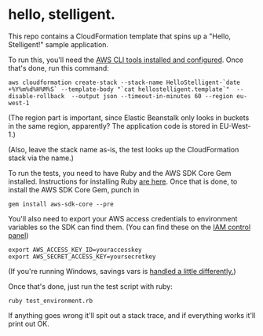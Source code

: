 hello, stelligent.
===========

This repo contains a CloudFormation template that spins up a "Hello, Stelligent!" sample application.

To run this, you'll need the [AWS CLI tools installed and configured](https://aws.amazon.com/cli/). Once that's done, run this command:

    aws cloudformation create-stack --stack-name HelloStelligent-`date +%Y%m%d%H%M%S` --template-body "`cat hellostelligent.template`"  --disable-rollback  --output json --timeout-in-minutes 60 --region eu-west-1

(The region part is important, since Elastic Beanstalk only looks in buckets in the same region, apparently? The application code is stored in EU-West-1.)

(Also, leave the stack name as-is, the test looks up the CloudFormation stack via the name.)

To run the tests, you need to have Ruby and the AWS SDK Core Gem installed. Instructions for installing Ruby [are here](https://www.ruby-lang.org/en/downloads/). Once that is done, to install the AWS SDK Core Gem, punch in

    gem install aws-sdk-core --pre

You'll also need to export your AWS access credentials to environment variables so the SDK can find them. (You can find these on the [IAM control panel](https://console.aws.amazon.com/iam/home?region=eu-west-1#))

    export AWS_ACCESS_KEY_ID=youraccesskey
    export AWS_SECRET_ACCESS_KEY=yoursecretkey
    
(If you're running Windows, savings vars is [handled a little differently.](http://ss64.com/nt/set.html))

Once that's done, just run the test script with ruby:

    ruby test_environment.rb

If anything goes wrong it'll spit out a stack trace, and if everything works it'll print out OK.

